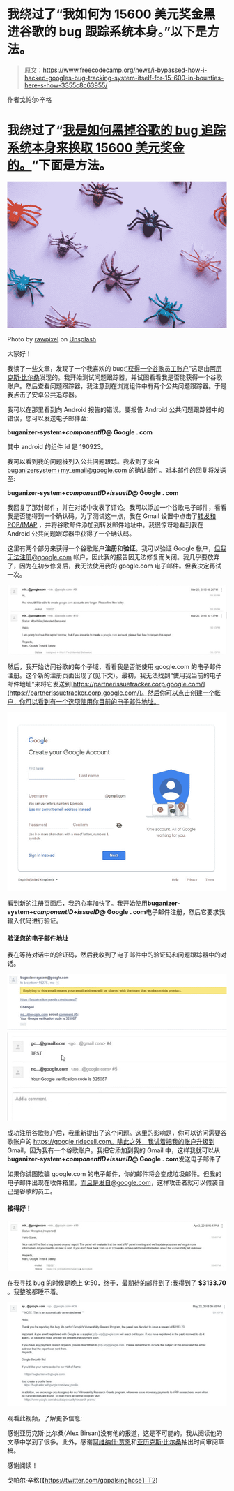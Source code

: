 # 我绕过了“我如何为 15600 美元奖金黑进谷歌的 bug 跟踪系统本身。”以下是方法。

> 原文：<https://www.freecodecamp.org/news/i-bypassed-how-i-hacked-googles-bug-tracking-system-itself-for-15-600-in-bounties-here-s-how-3355c8c63955/>

作者戈帕尔·辛格

# 我绕过了“[我是如何黑掉谷歌的 bug 追踪系统本身来换取 15600 美元奖金的。](https://medium.freecodecamp.org/messing-with-the-google-buganizer-system-for-15-600-in-bounties-58f86cc9f9a5)“下面是方法。

![1*mpMfTqXU8TNd-bH5TsSAsw](img/4856ec223f5bc481e6b01333fdc769a5.png)

Photo by [rawpixel](https://unsplash.com/photos/nMVK0udN0-o?utm_source=unsplash&utm_medium=referral&utm_content=creditCopyText) on [Unsplash](https://unsplash.com/search/photos/bug?utm_source=unsplash&utm_medium=referral&utm_content=creditCopyText)

大家好！

我读了一些文章，发现了一个我喜欢的 bug:[“获得一个谷歌员工账户](https://medium.freecodecamp.org/messing-with-the-google-buganizer-system-for-15-600-in-bounties-58f86cc9f9a5)”这是由[阿历克斯·比尔桑](https://www.freecodecamp.org/news/i-bypassed-how-i-hacked-googles-bug-tracking-system-itself-for-15-600-in-bounties-here-s-how-3355c8c63955/undefined)发现的。我开始测试问题跟踪器，并试图看看我是否能获得一个谷歌账户。然后查看问题跟踪器，我注意到在浏览组件中有两个公共问题跟踪器。于是我点击了安卓公共追踪器。

我可以在那里看到向 Android 报告的错误。要报告 Android 公共问题跟踪器中的错误，您可以发送电子邮件至:

**buganizer-system+***componentID***@ Google . com**

其中 android 的组件 id 是 190923。

我可以看到我的问题被列入公共问题跟踪。我收到了来自 buganizersystem+my_email@google.com 的确认邮件。对本邮件的回复将发送至:

**buganizer-system+***componentID**+**issueID***@ Google . com**

我回复了那封邮件，并在对话中发表了评论。我可以添加一个谷歌电子邮件，看看我是否能得到一个确认码。为了测试这一点，我在 Gmail 设置中点击了[转发和 POP/IMAP](https://mail.google.com/mail/u/0/#settings/fwdandpop) ，并将谷歌邮件添加到转发邮件地址中。我很惊讶地看到我在 Android 公共问题跟踪器中获得了一个确认码。

这里有两个部分来获得一个谷歌账户**注册**和**验证**。我可以验证 Google 帐户，但我无法注册@google.com 帐户，因此我的报告因无法修复而关闭。我几乎要放弃了，因为在初步修复后，我无法使用我的 google.com 电子邮件。但我决定再试一次。

![1*VPKKHkJihwBU5EGmiCO87Q](img/60be00526b3c22f3de69745bdeeef8da.png)

然后，我开始访问谷歌的每个子域，看看我是否能使用 google.com 的电子邮件注册。这个新的注册页面出现了(见下文)。最初，我无法找到“使用我当前的电子邮件地址”来将它发送到[https://partnerissuetracker.corp.google.com/](https://partnerissuetracker.corp.google.com/)。然后你可以点击创建一个帐户，你可以看到有一个选项使用你目前的电子邮件地址。

![1*FnYAmegCjYie3tJD31dW7A](img/746ba406a5ae42fdd4ad5a195390b2b1.png)

看到新的注册页面后，我的心率加快了。我开始使用**buganizer-system+***componentID**+**issueID***@ Google . com**电子邮件注册，然后它要求我输入代码进行验证。

#### 验证您的电子邮件地址

我在等待对话中的验证码，然后我收到了电子邮件中的验证码和问题跟踪器中的对话。

![1*2V5EtNmYL9dLuWzzE5Pahg](img/a02517b25286323dbefae89efe6dde91.png)![1*i3SoADa-WPpR624Nr9BPyA](img/312832a24bce3cd317cc35df5088e43f.png)

成功注册谷歌账户后，我重新提出了这个问题。这里的影响是，你可以访问需要谷歌账户的 https://google.ridecell.com。除此之外，我试着把我的账户升级到 Gmail，因为我有一个谷歌账户。我把它添加到我的 Gmail 中，这样我就可以从**buganizer-system+***componentID**+**issueID***@ Google . com**发送电子邮件了

如果你试图欺骗 google.com 的电子邮件，你的邮件将会变成垃圾邮件。但我的电子邮件出现在收件箱里，而且是发自@google.com，这样攻击者就可以假装自己是谷歌的员工。

#### 接得好！

![1*OM8Cx-NTdPsFxkGJgMcqxQ](img/4e4e04d385cab931f43e3694be782953.png)

在我寻找 bug 的时候是晚上 9:50，终于，最期待的邮件到了:我得到了 **$3133.70** 。我整晚都睡不着。

![1*cp_Noolq5VnWPNf3NqgNGg](img/3e5d30538bfdaf1da5be7753fe0b69c3.png)

观看此视频，了解更多信息:

感谢亚历克斯·比尔桑(Alex Birsan)没有他的报道，这是不可能的。我从阅读他的文章中学到了很多。此外，感谢[阿维纳什·贾恩](https://www.freecodecamp.org/news/i-bypassed-how-i-hacked-googles-bug-tracking-system-itself-for-15-600-in-bounties-here-s-how-3355c8c63955/undefined)和[亚历克斯·比尔桑](https://www.freecodecamp.org/news/i-bypassed-how-i-hacked-googles-bug-tracking-system-itself-for-15-600-in-bounties-here-s-how-3355c8c63955/undefined)抽出时间审阅草稿。

感谢阅读！

戈帕尔·辛格(【https://twitter.com/gopalsinghcse】T2)